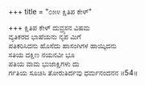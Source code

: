 +++
title = "೦೫೪ ಕ್ಷಿತಿಪ ಕೇಳ್"

+++
ಕ್ಷಿತಿಪ ಕೇಳ್ ದುವ್ರ್ಯಸನ ವಿಷಮ  
ವ್ಯತಿಕರದ ಭಾಷೆಯನು ನೃಪ ಮಿಗೆ  
ಪತಿಕರಿಸಿದನು ಹೊಸೆದು ಹಾಸಂಗಿಗಳ ಹಾಯ್ಕಿದನು   
ಸತಿಯ ದಕ್ಷಿಣ ನಯನವೀ ಭೂ  
ಪತಿಯ ವಾಮ ಭುಜಾಕ್ಷಿಗಳು ದು  
ರ್ಗತಿಯ ಸೂಚಿಸಿ ತೋರುತಿರ್ದವು ಧರ್ಮನಂದನನ     ॥54॥